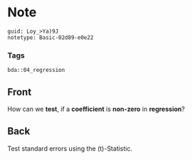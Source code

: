 # Note
```
guid: Loy_>Ya)9J
notetype: Basic-02d89-e0e22
```

### Tags
```
bda::04_regression
```

## Front
How can we <b>test</b>, if a <b>coefficient</b> is <b>non-zero</b>
in <b>regression</b>?

## Back
Test standard errors using the \(t\)-Statistic.
